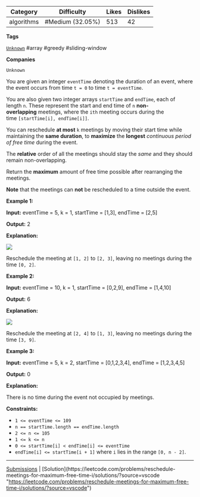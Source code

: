 | Category   | Difficulty       | Likes | Dislikes |
| ---------- | ---------------- | ----- | -------- |
| algorithms | #Medium (32.05%) | 513   | 42       |

**Tags**

[`Unknown`](https://leetcode.com/tag/Unknown?source=vscode "https://leetcode.com/tag/Unknown?source=vscode") #array #greedy #sliding-window 

**Companies**

`Unknown`

You are given an integer `eventTime` denoting the duration of an event, where the event occurs from time `t = 0` to time `t = eventTime`.

You are also given two integer arrays `startTime` and `endTime`, each of length `n`. These represent the start and end time of `n` **non-overlapping** meetings, where the `ith` meeting occurs during the time `[startTime[i], endTime[i]]`.

You can reschedule **at most** `k` meetings by moving their start time while maintaining the **same duration**, to **maximize** the **longest** _continuous period of free time_ during the event.

The **relative** order of all the meetings should stay the _same_ and they should remain non-overlapping.

Return the **maximum** amount of free time possible after rearranging the meetings.

**Note** that the meetings can **not** be rescheduled to a time outside the event.

**Example 1:**

**Input:** eventTime = 5, k = 1, startTime = [1,3], endTime = [2,5]

**Output:** 2

**Explanation:**

![](https://assets.leetcode.com/uploads/2024/12/21/example0_rescheduled.png)

Reschedule the meeting at `[1, 2]` to `[2, 3]`, leaving no meetings during the time `[0, 2]`.

**Example 2:**

**Input:** eventTime = 10, k = 1, startTime = [0,2,9], endTime = [1,4,10]

**Output:** 6

**Explanation:**

![](https://assets.leetcode.com/uploads/2024/12/21/example1_rescheduled.png)

Reschedule the meeting at `[2, 4]` to `[1, 3]`, leaving no meetings during the time `[3, 9]`.

**Example 3:**

**Input:** eventTime = 5, k = 2, startTime = [0,1,2,3,4], endTime = [1,2,3,4,5]

**Output:** 0

**Explanation:**

There is no time during the event not occupied by meetings.

**Constraints:**

- `1 <= eventTime <= 109`
- `n == startTime.length == endTime.length`
- `2 <= n <= 105`
- `1 <= k <= n`
- `0 <= startTime[i] < endTime[i] <= eventTime`
- `endTime[i] <= startTime[i + 1]` where `i` lies in the range `[0, n - 2]`.

---

[Submissions](https://leetcode.com/problems/reschedule-meetings-for-maximum-free-time-i/submissions/?source=vscode "https://leetcode.com/problems/reschedule-meetings-for-maximum-free-time-i/submissions/?source=vscode") | [Solution](https://leetcode.com/problems/reschedule-meetings-for-maximum-free-time-i/solutions/?source=vscode "https://leetcode.com/problems/reschedule-meetings-for-maximum-free-time-i/solutions/?source=vscode")

